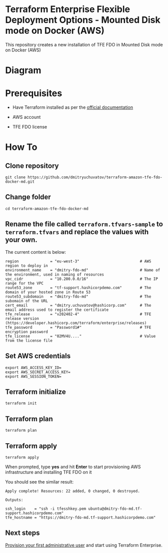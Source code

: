 # Terraform Enterprise Flexible Deployment Options - Mounted Disk mode on Docker (AWS)

This repository creates a new installation of TFE FDO in Mounted Disk mode on Docker (AWS)

# Diagram



# Prerequisites
+ Have Terraform installed as per the [official documentation](https://developer.hashicorp.com/terraform/tutorials/aws-get-started/install-cli)

+ AWS account

+ TFE FDO license

# How To

## Clone repository

```
git clone https://github.com/dmitryuchuvatov/terraform-amazon-tfe-fdo-docker-md.git
```

## Change folder

```
cd terraform-amazon-tfe-fdo-docker-md
```

## Rename the file called `terraform.tfvars-sample` to `terraform.tfvars` and replace the values with your own.
The current content is below:

```
region              = "eu-west-3"                           # AWS region to deploy in
environment_name    = "dmitry-fdo-md"                       # Name of the environment, used in naming of resources
vpc_cidr            = "10.200.0.0/16"                       # The IP range for the VPC
route53_zone        = "tf-support.hashicorpdemo.com"        # The domain of your hosted zone in Route 53
route53_subdomain   = "dmitry-fdo-md"                       # The subomain of the URL
cert_email          = "dmitry.uchuvatov@hashicorp.com"      # The email address used to register the certificate                                                                                                     tfe_release         = "v202402-4"                           # TFE release version (https://developer.hashicorp.com/terraform/enterprise/releases)
tfe_password        = "Password1#"                          # TFE encryption password                         
tfe_license         = "02MV4U...."                          # Value from the license file                                                                                                                      
```

## Set AWS credentials

```
export AWS_ACCESS_KEY_ID=
export AWS_SECRET_ACCESS_KEY=
export AWS_SESSION_TOKEN=
```

## Terraform initialize

```
terraform init
```

## Terraform plan

```
terraform plan
```

## Terraform apply

```
terraform apply
```

When prompted, type **yes** and hit **Enter** to start provisioning AWS infrastructure and installing TFE FDO on it

You should see the similar result:

```
Apply complete! Resources: 22 added, 0 changed, 0 destroyed.

Outputs:

ssh_login    = "ssh -i tfesshkey.pem ubuntu@dmitry-fdo-md.tf-support.hashicorpdemo.com"
tfe_hostname = "https://dmitry-fdo-md.tf-support.hashicorpdemo.com"
```

## Next steps

[Provision your first administrative user](https://developer.hashicorp.com/terraform/enterprise/flexible-deployments/install/initial-admin-user) and start using Terraform Enterprise.

